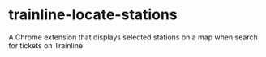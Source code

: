 # trainline-locate-stations
A Chrome extension that displays selected stations on a map when search for tickets on Trainline
